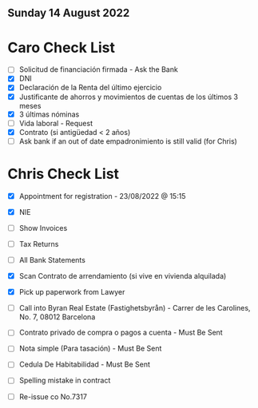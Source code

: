 ## Sunday 14 August 2022

# Caro Check List

- [ ] Solicitud de financiación firmada - Ask the Bank
- [x] DNI
- [x] Declaración de la Renta del último ejercicio   
- [x] Justificante de ahorros y movimientos de cuentas de los últimos 3 meses
- [x] 3 últimas nóminas
- [ ] Vida laboral - Request 
- [x] Contrato (si antigüedad < 2 años)
- [ ] Ask bank if an out of date empadronimiento is still valid (for Chris)

# Chris Check List

- [x] Appointment for registration - 23/08/2022 @ 15:15
- [x] NIE
- [ ] Show Invoices
- [ ] Tax Returns
- [ ] All Bank Statements
- [x] Scan Contrato de arrendamiento (si vive en vivienda alquilada) 
- [x] Pick up paperwork from Lawyer
- [ ] Call into Byran Real Estate (Fastighetsbyrån) - Carrer de les Carolines, No. 7, 08012 Barcelona
- [ ] Contrato privado de compra o pagos a cuenta - Must Be Sent
- [ ] Nota simple (Para tasación) - Must Be Sent
- [ ] Cedula De Habitabilidad - Must Be Sent
- [ ] Spelling mistake in contract
- [ ] Re-issue co No.7317


